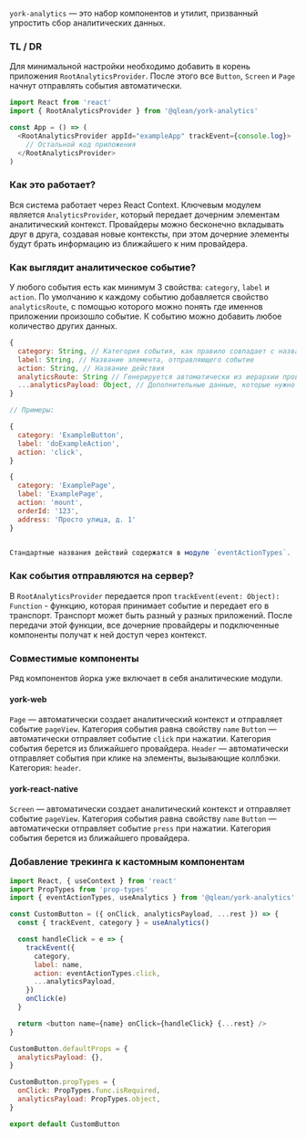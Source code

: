 `york-analytics` — это набор компонентов и утилит, призванный упростить сбор аналитических данных.

###  TL / DR
Для минимальной настройки необходимо добавить в корень приложения `RootAnalyticsProvider`. После этого все `Button`, `Screen` и `Page` начнут отправлять события автоматически.

```js static
import React from 'react'
import { RootAnalyticsProvider } from '@qlean/york-analytics'

const App = () => (
  <RootAnalyticsProvider appId="exampleApp" trackEvent={console.log}>
    // Остальной код приложения
  </RootAnalyticsProvider>
)
```

### Как это работает?

Вся система работает через React Context. Ключевым модулем является `AnalyticsProvider`, который передает дочерним элементам аналитический контекст. Провайдеры можно бесконечно вкладывать друг в друга, создавая новые контексты, при этом дочерние элементы будут брать информацию из ближайшего к ним провайдера.

### Как выглядит аналитическое событие?

У любого события есть как минимум 3 свойства: `category`, `label` и `action`. По умолчанию к каждому событию добавляется свойство `analyticsRoute`, с помощью которого можно понять где именнов приложении произошло событие. К событию можно добавить любое количество других данных.

```js static
{
  category: String, // Категория события, как правило совпадает с названием экрана или страницы
  label: String, // Название элемента, отправляющего событие
  action: String, // Название действия
  analyticsRoute: String // Генерируется автоматически из иерархии провайдеров
  ...analyticsPayload: Object, // Дополнительные данные, которые нужно приложить к событию
}

// Примеры:

{
  category: 'ExampleButton',
  label: 'doExampleAction',
  action: 'click',
}

{
  category: 'ExamplePage',
  label: 'ExamplePage',
  action: 'mount',
  orderId: '123',
  address: 'Просто улица, д. 1'
}


Стандартные названия действий содержатся в модуле `eventActionTypes`.
```

### Как события отправляются на сервер?

В `RootAnalyticsProvider` передается проп `trackEvent(event: Object): Function` - функцию, которая принимает событие и передает его в транспорт. Транспорт может быть разный у разных приложений. После передачи этой функции, все дочерние провайдеры и подключенные компоненты получат к ней доступ через контекст.

### Совместимые компоненты

Ряд компонентов йорка уже включает в себя аналитические модули.

#### york-web

`Page` — автоматически создает аналитический контекст и отправляет событие `pageView`. Категория события равна свойству `name`
`Button` — автоматически отправляет событие `click` при нажатии. Категория события берется из ближайшего провайдера.
`Header` — автоматически отправляет события при клике на элементы, вызывающие коллбэки. Категория: `header`.

#### york-react-native

`Screen` — автоматически создает аналитический контекст и отправляет событие `pageView`. Категория события равна свойству `name`
`Button` — автоматически отправляет событие `press` при нажатии. Категория события берется из ближайшего провайдера.

### Добавление трекинга к кастомным компонентам

```js static
import React, { useContext } from 'react'
import PropTypes from 'prop-types'
import { eventActionTypes, useAnalytics } from '@qlean/york-analytics'

const CustomButton = ({ onClick, analyticsPayload, ...rest }) => {
  const { trackEvent, category } = useAnalytics()

  const handleClick = e => {
    trackEvent({
      category,
      label: name,
      action: eventActionTypes.click,
      ...analyticsPayload,
    })
    onClick(e)
  }

  return <button name={name} onClick={handleClick} {...rest} />
}

CustomButton.defaultProps = {
  analyticsPayload: {},
}

CustomButton.propTypes = {
  onClick: PropTypes.func.isRequired,
  analyticsPayload: PropTypes.object,
}

export default CustomButton
```